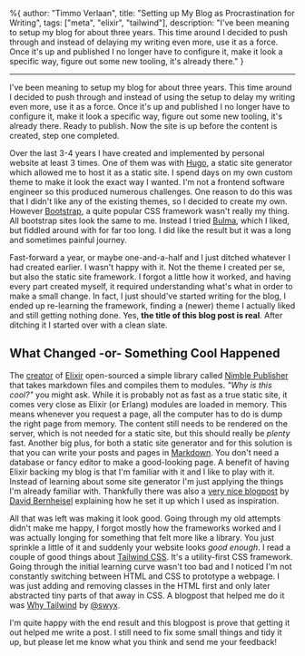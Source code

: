 %{
  author: "Timmo Verlaan",
  title: "Setting up My Blog as Procrastination for Writing",
  tags: ["meta", "elixir", "tailwind"],
  description: "I've been meaning to setup my blog for about three years. This time around I decided to push through and instead of delaying my writing even more, use it as a force. Once it's up and published I no longer have to configure it, make it look a specific way, figure out some new tooling, it's already there."
}

---

I've been meaning to setup my blog for about three years. This time around I decided to push through and instead of using the setup to delay my writing even more, use it as a force. Once it's up and published I no longer have to configure it, make it look a specific way, figure out some new tooling, it's already there. Ready to publish. Now the site is up before the content is created, step one completed.

Over the last 3-4 years I have created and implemented by personal website at least 3 times. One of them was with [Hugo](https://gohugo.io/ "Hugo Static Site Generator"), a static site generator which allowed me to host it as a static site. I spend days on my own custom theme to make it look the exact way I wanted. I'm not a frontend software engineer so this produced numerous challenges. One reason to do this was that I didn't like any of the existing themes, so I decided to create my own. However [Bootstrap](https://getbootstrap.com/ "Bootstrap CSS Framework"), a quite popular CSS framework wasn't really my thing. All bootstrap sites look the same to me. Instead I tried [Bulma](https://bulma.io/ "Bulma CCS Framework"), which I liked, but fiddled around with for far too long. I did like the result but it was a long and sometimes painful journey.

Fast-forward a year, or maybe one-and-a-half and I just ditched whatever I had created earlier. I wasn't happy with it. Not the theme I created per se, but also the static site framework. I forgot a little how it worked, and having every part created myself, it required understanding what's what in order to make a small change. In fact, I just should've started writing for the blog, I ended up re-learning the framework, finding a (newer) theme I actually liked and still getting nothing done. Yes, **the title of this blog post is real**. After ditching it I started over with a clean slate.

## What Changed -or- Something Cool Happened

The [creator](https://twitter.com/josevalim "José Valim") of [Elixir](https://elixir-lang.org/ "Elixir Programming Language") open-sourced a simple library called [Nimble Publisher](https://github.com/dashbitco/nimble_publisher/ "Nimble Publisher") that takes markdown files and compiles them to modules. _"Why is this cool?"_ you might ask. While it is probably not as fast as a true static site, it comes very close as Elixir (or Erlang) modules are loaded in memory. This means whenever you request a page, all the computer has to do is dump the right page from memory. The content still needs to be rendered on the server, which is not needed for a static site, but this should really be _plenty_ fast. Another big plus, for both a static site generator and for this solution is that you can write your posts and pages in [Markdown](https://wikipedia.org/wiki/Markdown "Markdown on Wikipedia"). You don't need a database or fancy editor to make a good-looking page. A benefit of having Elixir backing my blog is that I'm familiar with it and I like to play with it. Instead of learning about some site generator I'm just applying the things I'm already familiar with. Thankfully there was also a [very nice blogpost](https://bernheisel.com/blog/moving-blog "'Moving the blog to Elixir and Phoenix LiveView' by David Bernheisel") by [David Bernheisel](https://twitter.com/bernheisel "David Bernheisel on Twitter") explaining how he set it up which I used as inspiration.

All that was left was making it look good. Going through my old attempts didn't make me happy, I forgot mostly how the frameworks worked and I was actually longing for something that felt more like a library. You just sprinkle a little of it and suddenly your website looks _good enough_. I read a couple of good things about [Tailwind CSS](https://tailwindcss.com/ "Tailwind CSS"). It's a utility-first CSS framework. Going through the initial learning curve wasn't too bad and I noticed I'm not constantly switching between HTML and CSS to prototype a webpage. I was just adding and removing classes in the HTML first and only later abstracted tiny parts of that away in CSS. A blogpost that helped me do it was [Why Tailwind](https://www.swyx.io/why-tailwind/ "Why Tailwind by @swyx") by [@swyx](https://twitter.com/swyx "@swyx on Twitter").

I'm quite happy with the end result and this blogpost is prove that getting it out helped me write a post. I still need to fix some small things and tidy it up, but please let me know what you think and send me your feedback!
